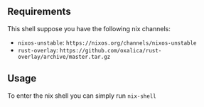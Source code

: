 ## Requirements

This shell suppose you have the following nix channels:

- `nixos-unstable`: `https://nixos.org/channels/nixos-unstable`
- `rust-overlay`: `https://github.com/oxalica/rust-overlay/archive/master.tar.gz`

## Usage

To enter the nix shell you can simply run `nix-shell`
